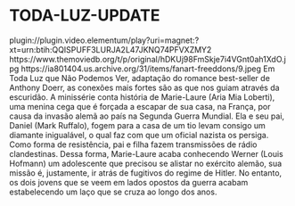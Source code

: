 # TODA-LUZ-UPDATE

<item>
<title>[COLOR silver][B] TODA LUZ QUE NÃO PODEMOS VER [/COLOR][/B][COLOR yellow]  FULL HD  [B][/COLOR][/B]</title>
<link>plugin://plugin.video.elementum/play?uri=magnet:?xt=urn:btih:QQISPUFF3LURJA2L47JKNQ74PFVXZMY2</link>
<thumbnail>https://www.themoviedb.org/t/p/original/hDKUj98FmSkje7i4VGnt0ah1XdO.jpg</thumbnail>
<fanart>https://ia801404.us.archive.org/31/items/fanart-freeddons/9.jpeg</fanart>
<info>Em Toda Luz que Não Podemos Ver, adaptação do romance best-seller de Anthony Doerr, as conexões mais fortes são as que nos guiam através da escuridão. A minissérie conta história de Marie-Laure (Aria Mia Loberti), uma menina cega que é forçada a escapar de sua casa, na França, por causa da invasão alemã ao país na Segunda Guerra Mundial. Ela e seu pai, Daniel (Mark Ruffalo), fogem para a casa de um tio levam consigo um diamante inigualável, o qual faz com que um oficial nazista os persiga. Como forma de resistência, pai e filha fazem transmissões de rádio clandestinas. Dessa forma, Marie-Laure acaba conhecendo Werner (Louis Hofmann) um adolescente que precisou se alistar no exército alemão, sua missão é, justamente, ir atrás de fugitivos do regime de Hitler. No entanto, os dois jovens que se veem em lados opostos da guerra acabam estabelecendo um laço que se cruza ao longo dos anos.</info>
</item>
